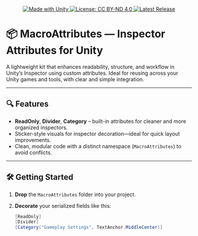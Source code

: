 <p align="center">
  <a href="https://unity.com">
    <img src="https://img.shields.io/badge/Made%20with-Unity-57b9d3.svg?style=for-the-badge&logo=unity" alt="Made with Unity" />
  </a>
  <a href="https://creativecommons.org/licenses/by-nd/4.0/">
    <img src="https://img.shields.io/badge/license-CC%20BY--ND%204.0%20International-lightgrey.svg?style=for-the-badge&logo=creativecommons" alt="License: CC BY-ND 4.0" />
  </a>
  <a href="https://github.com/yourusername/MacroAttributes/releases">
    <img src="https://img.shields.io/github/v/release/macrobyte/MacroAttributes?style=for-the-badge" alt="Latest Release" />
  </a>
</p>

# 📦 MacroAttributes — Inspector Attributes for Unity
A lightweight kit that enhances readability, structure, and workflow in Unity’s Inspector using custom attributes.
Ideal for reusing across your Unity games and tools, with clear and simple integration.

---

## 🔍 Features

- **ReadOnly**, **Divider**, **Category** – built-in attributes for cleaner and more organized inspectors.
- Sticker-style visuals for inspector decoration—ideal for quick layout improvements.
- Clean, modular code with a distinct namespace (`MacroAttributes`) to avoid conflicts.

---

## 🛠 Getting Started

1. **Drop** the `MacroAttributes` folder into your project.  
2. **Decorate** your serialized fields like this:

    ```csharp
    [ReadOnly]
    [Divider]
    [Category("Gameplay Settings", TextAnchor.MiddleCenter)]
    ```
    
